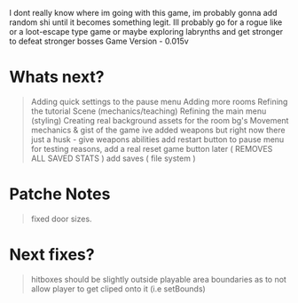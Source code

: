 I dont really know where im going with this game, im probably gonna add random shi until it becomes something legit.
Ill probably go for a rogue like or a loot-escape type game or maybe exploring labrynths and get stronger to defeat stronger bosses
Game Version - 0.015v
# Whats next?

> Adding quick settings to the pause menu
> Adding more rooms
> Refining the tutorial Scene (mechanics/teaching)
> Refining the main menu (styling)
> Creating real background assets for the room bg's
> Movement mechanics & gist of the game
> ive added weapons but right now there just a husk - give weapons abilities
> add restart button to pause menu for testing reasons, add a real reset game button later ( REMOVES ALL SAVED STATS )
> add saves ( file system ) 

# Patche Notes

> fixed door sizes.

# Next fixes?

> hitboxes should be slightly outside playable area boundaries as to not allow player to get cliped onto it (i.e setBounds)

